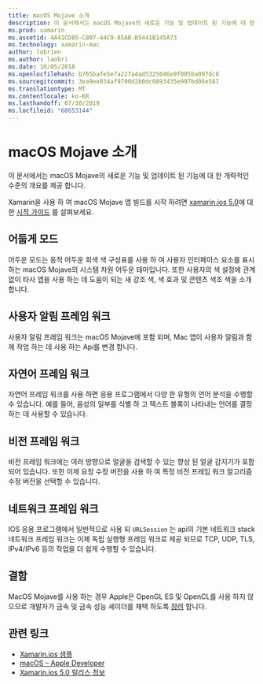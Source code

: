```yaml
---
title: macOS Mojave 소개
description: 이 문서에서는 macOS Mojave의 새로운 기능 및 업데이트 된 기능에 대 한 개략적인 수준의 개요를 제공 합니다.
ms.prod: xamarin
ms.assetid: 4A41CD85-C807-44C9-85AB-B5441B145A73
ms.technology: xamarin-mac
author: lobrien
ms.author: laobri
ms.date: 10/05/2018
ms.openlocfilehash: b765bafe5e7a227a4ad5325046e9f005ba097dc8
ms.sourcegitcommit: 3ea9ee034af9790d2b0dc0893435e997bd06e587
ms.translationtype: MT
ms.contentlocale: ko-KR
ms.lasthandoff: 07/30/2019
ms.locfileid: "68653144"
---
```

# <a name="introduction-to-macos-mojave"></a>macOS Mojave 소개

이 문서에서는 macOS Mojave의 새로운 기능 및 업데이트 된 기능에 대 한 개략적인 수준의 개요를 제공 합니다.

Xamarin을 사용 하 여 macOS Mojave 앱 빌드를 시작 하려면 [xamarin.ios 5.0](https://github.com/xamarin/release-notes-archive/blob/master/release-notes/mac/xamarin.mac_5/xamarin.mac_5.0.md)에 대 한 [시작 가이드](~/mac/platform/introduction-to-macos-mojave/get-started.md) 를 살펴보세요.

## <a name="dark-mode"></a>어둡게 모드

어두운 모드는 동적 어두운 회색 색 구성표를 사용 하 여 사용자 인터페이스 요소를 표시 하는 macOS Mojave의 시스템 차원 어두운 테마입니다. 또한 사용자의 색 설정에 관계 없이 타사 앱을 사용 하는 데 도움이 되는 새 강조 색, 색 효과 및 콘텐츠 색조 색을 소개 합니다.

## <a name="user-notifications-framework"></a>사용자 알림 프레임 워크

사용자 알림 프레임 워크는 macOS Mojave에 포함 되며, Mac 앱이 사용자 알림과 함께 작업 하는 데 사용 하는 Api를 변경 합니다.

## <a name="natural-language-framework"></a>자연어 프레임 워크

자연어 프레임 워크를 사용 하면 응용 프로그램에서 다양 한 유형의 언어 분석을 수행할 수 있습니다. 예를 들어, 음성의 일부를 식별 하 고 텍스트 블록이 나타내는 언어를 결정 하는 데 사용할 수 있습니다.

## <a name="vision-framework"></a>비전 프레임 워크

비전 프레임 워크에는 여러 방향으로 얼굴을 검색할 수 있는 향상 된 얼굴 감지기가 포함 되어 있습니다. 또한 이제 요청 수정 버전을 사용 하 여 특정 비전 프레임 워크 알고리즘 수정 버전을 선택할 수 있습니다.

## <a name="network-framework"></a>네트워크 프레임 워크

IOS 응용 프로그램에서 일반적으로 사용 되 `URLSession` 는 api의 기본 네트워크 stack 네트워크 프레임 워크는 이제 독립 실행형 프레임 워크로 제공 되므로 TCP, UDP, TLS, IPv4/IPv6 등의 작업을 더 쉽게 수행할 수 있습니다.

## <a name="deprecations"></a>결함

MacOS Mojave를 사용 하는 경우 Apple은 OpenGL ES 및 OpenCL를 사용 하지 않으므로 개발자가 금속 및 금속 성능 셰이더를 채택 하도록 [장려](https://developer.apple.com/macos/whats-new/) 합니다.

## <a name="related-links"></a>관련 링크

- [Xamarin.ios 샘플](https://docs.microsoft.com/samples/browse/?products=xamarin&term=Xamarin.Mac)
- [macOS – Apple Developer](https://developer.apple.com/macos/)
- [Xamarin.ios 5.0 릴리스 정보](https://docs.microsoft.com/xamarin/mac/release-notes/5/5.0/)
